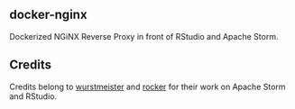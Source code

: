 ## docker-nginx
Dockerized NGiNX Reverse Proxy in front of RStudio and Apache Storm.

## Credits
Credits belong to [wurstmeister](https://github.com/wurstmeister/storm-docker) and [rocker](https://github.com/rocker-org/rocker) for their work on Apache Storm and RStudio.
